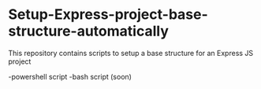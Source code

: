 # Setup-Express-project-base-structure-automatically

This repository contains scripts to setup a base structure for an Express JS project

-powershell script
-bash script (soon)
